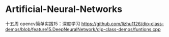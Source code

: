# Artificial-Neural-Networks
十五周
opencv简单实践15：深度学习
https://github.com/lizhu1126/dip-class-demos/blob/feature15.DeepNeuralNetwork/dip-class-demos/funtions.cpp
